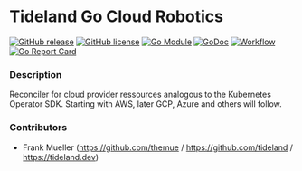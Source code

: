 # Tideland Go Cloud Robotics

[![GitHub release](https://img.shields.io/github/release/tideland/go-cloubotics.svg)](https://github.com/tideland/go-cloubotics)
[![GitHub license](https://img.shields.io/badge/license-New%20BSD-blue.svg)](https://raw.githubusercontent.com/tideland/go-cloubotics/master/LICENSE)
[![Go Module](https://img.shields.io/github/go-mod/go-version/tideland/go-cloubotics)](https://github.com/tideland/go-cloubotics/blob/master/go.mod)
[![GoDoc](https://godoc.org/tideland.dev/go/cloubotics?status.svg)](https://pkg.go.dev/mod/tideland.dev/go/cloubotics?tab=packages)
[![Workflow](https://github.com/tideland/go-cloubotics/actions/workflows/go.yml/badge.svg)](https://github.com/tideland/go-cloubatics/actions/)
[![Go Report Card](https://goreportcard.com/badge/github.com/tideland/go-cloubotics)](https://goreportcard.com/report/tideland.dev/go/cloubotics)

### Description

Reconciler for cloud provider ressources analogous to the Kubernetes Operator SDK. Starting with AWS, later GCP, Azure and others will follow.

### Contributors

- Frank Mueller (https://github.com/themue / https://github.com/tideland / https://tideland.dev)
